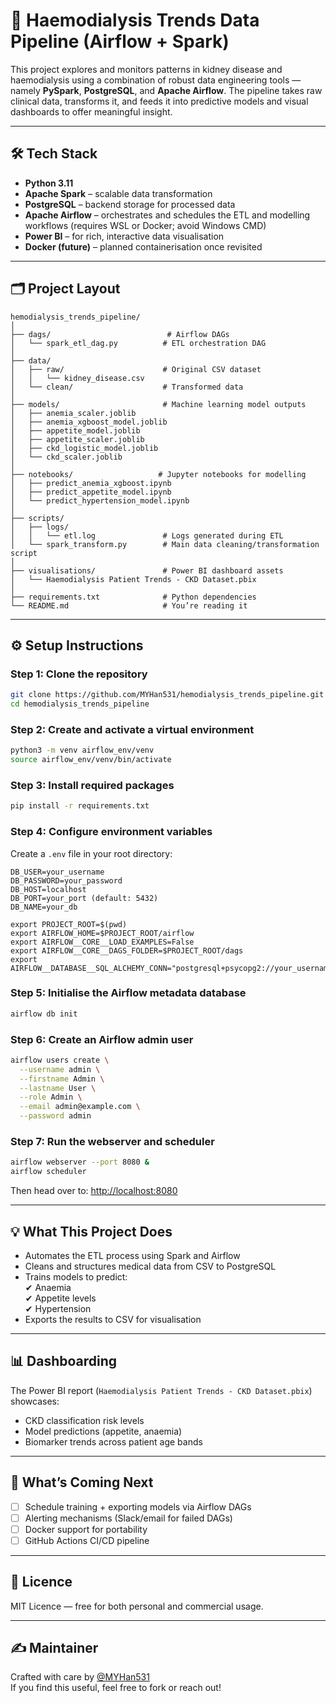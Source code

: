 # 💉 Haemodialysis Trends Data Pipeline (Airflow + Spark)

This project explores and monitors patterns in kidney disease and haemodialysis using a combination of robust data engineering tools — namely **PySpark**, **PostgreSQL**, and **Apache Airflow**. The pipeline takes raw clinical data, transforms it, and feeds it into predictive models and visual dashboards to offer meaningful insight.

---

## 🛠 Tech Stack

- **Python 3.11**  
- **Apache Spark** – scalable data transformation
- **PostgreSQL** – backend storage for processed data
- **Apache Airflow** – orchestrates and schedules the ETL and modelling workflows (requires WSL or Docker; avoid Windows CMD)
- **Power BI** – for rich, interactive data visualisation
- **Docker (future)** – planned containerisation once revisited

---

## 🗂 Project Layout

```
hemodialysis_trends_pipeline/
│
├── dags/                          # Airflow DAGs
│   └── spark_etl_dag.py          # ETL orchestration DAG
│
├── data/
│   ├── raw/                      # Original CSV dataset
│   │   └── kidney_disease.csv
│   └── clean/                    # Transformed data
│
├── models/                       # Machine learning model outputs
│   ├── anemia_scaler.joblib
│   ├── anemia_xgboost_model.joblib
│   ├── appetite_model.joblib
│   ├── appetite_scaler.joblib
│   ├── ckd_logistic_model.joblib
│   └── ckd_scaler.joblib
│
├── notebooks/                   # Jupyter notebooks for modelling
│   ├── predict_anemia_xgboost.ipynb
│   ├── predict_appetite_model.ipynb
│   └── predict_hypertension_model.ipynb
│
├── scripts/
│   ├── logs/
│   │   └── etl.log               # Logs generated during ETL
│   └── spark_transform.py        # Main data cleaning/transformation script
│
├── visualisations/               # Power BI dashboard assets
│   └── Haemodialysis Patient Trends - CKD Dataset.pbix
│
├── requirements.txt              # Python dependencies
└── README.md                     # You’re reading it
```

---

## ⚙️ Setup Instructions

### Step 1: Clone the repository

```bash
git clone https://github.com/MYHan531/hemodialysis_trends_pipeline.git
cd hemodialysis_trends_pipeline
```

### Step 2: Create and activate a virtual environment

```bash
python3 -m venv airflow_env/venv
source airflow_env/venv/bin/activate
```

### Step 3: Install required packages

```bash
pip install -r requirements.txt
```

### Step 4: Configure environment variables

Create a `.env` file in your root directory:

```env
DB_USER=your_username
DB_PASSWORD=your_password
DB_HOST=localhost
DB_PORT=your_port (default: 5432)
DB_NAME=your_db

export PROJECT_ROOT=$(pwd)
export AIRFLOW_HOME=$PROJECT_ROOT/airflow
export AIRFLOW__CORE__LOAD_EXAMPLES=False
export AIRFLOW__CORE__DAGS_FOLDER=$PROJECT_ROOT/dags
export AIRFLOW__DATABASE__SQL_ALCHEMY_CONN="postgresql+psycopg2://your_username:yourpassword@your_port:5432/airflow"
```

### Step 5: Initialise the Airflow metadata database

```bash
airflow db init
```

### Step 6: Create an Airflow admin user

```bash
airflow users create \
  --username admin \
  --firstname Admin \
  --lastname User \
  --role Admin \
  --email admin@example.com \
  --password admin
```

### Step 7: Run the webserver and scheduler

```bash
airflow webserver --port 8080 &
airflow scheduler
```

Then head over to: [http://localhost:8080](http://localhost:8080)

---

## 💡 What This Project Does

- Automates the ETL process using Spark and Airflow
- Cleans and structures medical data from CSV to PostgreSQL
- Trains models to predict:  
  ✔ Anaemia  
  ✔ Appetite levels  
  ✔ Hypertension  
- Exports the results to CSV for visualisation

---

## 📊 Dashboarding

The Power BI report (`Haemodialysis Patient Trends - CKD Dataset.pbix`) showcases:

- CKD classification risk levels
- Model predictions (appetite, anaemia)
- Biomarker trends across patient age bands

---

## 🔮 What’s Coming Next

- [ ] Schedule training + exporting models via Airflow DAGs
- [ ] Alerting mechanisms (Slack/email for failed DAGs)
- [ ] Docker support for portability
- [ ] GitHub Actions CI/CD pipeline

---

## 📄 Licence

MIT Licence — free for both personal and commercial usage.

---

## ✍️ Maintainer

Crafted with care by [@MYHan531](https://github.com/MYHan531)  
If you find this useful, feel free to fork or reach out!

